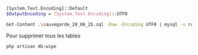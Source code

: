 
```bash
[System.Text.Encoding]::Default
$OutputEncoding = [System.Text.Encoding]::UTF8

Get-Content .\sauvegarde_20_06_25.sql -Raw -Encoding UTF8 | mysql -u root -p solicode_lms_v1
```

Pour supprimer tous les tables 

````
php artisan db:wipe
````